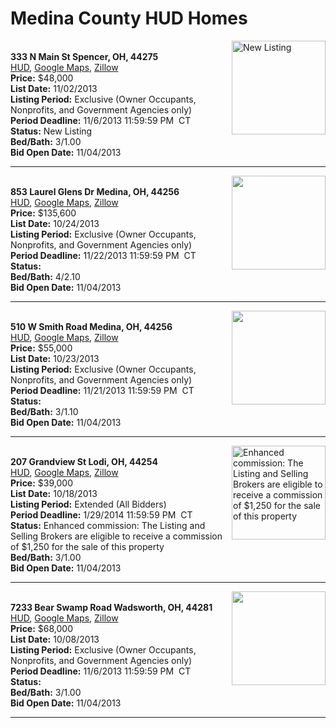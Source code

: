 # Medina County HUD Homes

[<img alt="New Listing" src="https://www.hudhomestore.com/pages/ImageShow.aspx?Case=412-534668" align="right" style="height:150px;">](http://www.hudhomestore.com/Listing/PropertyDetails.aspx?caseNumber=412-534668)  
**333 N Main St Spencer, OH, 44275**  
[HUD](http://www.hudhomestore.com/Listing/PropertyDetails.aspx?caseNumber=412-534668), [Google Maps](http://maps.google.com/maps?q=333+N+Main+St+Spencer%2C+OH%2C+44275), [Zillow](http://www.zillow.com/homes/333+N+Main+St+Spencer%2C+OH%2C+44275/)  
**Price:** $48,000  
**List Date:** 11/02/2013  
**Listing Period:** Exclusive (Owner Occupants, Nonprofits, and Government Agencies only)  
**Period Deadline:** 11/6/2013 11:59:59 PM  CT  
**Status:** New Listing  
**Bed/Bath:** 3/1.00  
**Bid Open Date:** 11/04/2013

***

[<img alt="" src="https://www.hudhomestore.com/pages/ImageShow.aspx?Case=412-630463" align="right" style="height:150px;">](http://www.hudhomestore.com/Listing/PropertyDetails.aspx?caseNumber=412-630463)  
**853 Laurel Glens Dr Medina, OH, 44256**  
[HUD](http://www.hudhomestore.com/Listing/PropertyDetails.aspx?caseNumber=412-630463), [Google Maps](http://maps.google.com/maps?q=853+Laurel+Glens+Dr+Medina%2C+OH%2C+44256), [Zillow](http://www.zillow.com/homes/853+Laurel+Glens+Dr+Medina%2C+OH%2C+44256/)  
**Price:** $135,600  
**List Date:** 10/24/2013  
**Listing Period:** Exclusive (Owner Occupants, Nonprofits, and Government Agencies only)  
**Period Deadline:** 11/22/2013 11:59:59 PM  CT  
**Status:**   
**Bed/Bath:** 4/2.10  
**Bid Open Date:** 11/04/2013

***

[<img alt="" src="https://www.hudhomestore.com/pages/ImageShow.aspx?Case=412-548023" align="right" style="height:150px;">](http://www.hudhomestore.com/Listing/PropertyDetails.aspx?caseNumber=412-548023)  
**510 W Smith Road Medina, OH, 44256**  
[HUD](http://www.hudhomestore.com/Listing/PropertyDetails.aspx?caseNumber=412-548023), [Google Maps](http://maps.google.com/maps?q=510+W+Smith+Road+Medina%2C+OH%2C+44256), [Zillow](http://www.zillow.com/homes/510+W+Smith+Road+Medina%2C+OH%2C+44256/)  
**Price:** $55,000  
**List Date:** 10/23/2013  
**Listing Period:** Exclusive (Owner Occupants, Nonprofits, and Government Agencies only)  
**Period Deadline:** 11/21/2013 11:59:59 PM  CT  
**Status:**   
**Bed/Bath:** 3/1.10  
**Bid Open Date:** 11/04/2013

***

[<img alt="Enhanced commission: The Listing and Selling Brokers are eligible to receive a commission of $1,250 for the sale of this property" src="https://www.hudhomestore.com/pages/ImageShow.aspx?Case=412-586492" align="right" style="height:150px;">](http://www.hudhomestore.com/Listing/PropertyDetails.aspx?caseNumber=412-586492)  
**207 Grandview St Lodi, OH, 44254**  
[HUD](http://www.hudhomestore.com/Listing/PropertyDetails.aspx?caseNumber=412-586492), [Google Maps](http://maps.google.com/maps?q=207+Grandview+St+Lodi%2C+OH%2C+44254), [Zillow](http://www.zillow.com/homes/207+Grandview+St+Lodi%2C+OH%2C+44254/)  
**Price:** $39,000  
**List Date:** 10/18/2013  
**Listing Period:** Extended (All Bidders)  
**Period Deadline:** 1/29/2014 11:59:59 PM  CT  
**Status:** Enhanced commission: The Listing and Selling Brokers are eligible to receive a commission of $1,250 for the sale of this property  
**Bed/Bath:** 3/1.00  
**Bid Open Date:** 11/04/2013

***

[<img alt="" src="https://www.hudhomestore.com/pages/ImageShow.aspx?Case=412-644562" align="right" style="height:150px;">](http://www.hudhomestore.com/Listing/PropertyDetails.aspx?caseNumber=412-644562)  
**7233 Bear Swamp Road Wadsworth, OH, 44281**  
[HUD](http://www.hudhomestore.com/Listing/PropertyDetails.aspx?caseNumber=412-644562), [Google Maps](http://maps.google.com/maps?q=7233+Bear+Swamp+Road+Wadsworth%2C+OH%2C+44281), [Zillow](http://www.zillow.com/homes/7233+Bear+Swamp+Road+Wadsworth%2C+OH%2C+44281/)  
**Price:** $68,000  
**List Date:** 10/08/2013  
**Listing Period:** Exclusive (Owner Occupants, Nonprofits, and Government Agencies only)  
**Period Deadline:** 11/6/2013 11:59:59 PM  CT  
**Status:**   
**Bed/Bath:** 3/1.00  
**Bid Open Date:** 11/04/2013

***

